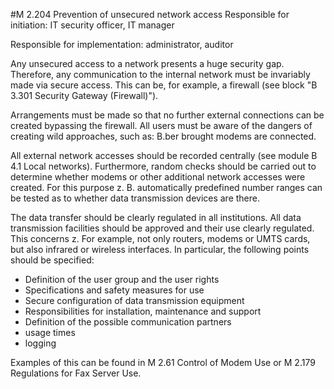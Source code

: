 #M 2.204 Prevention of unsecured network access
Responsible for initiation: IT security officer, IT manager

Responsible for implementation: administrator, auditor

Any unsecured access to a network presents a huge security gap. Therefore, any communication to the internal network must be invariably made via secure access. This can be, for example, a firewall (see block "B 3.301 Security Gateway (Firewall)").

Arrangements must be made so that no further external connections can be created bypassing the firewall. All users must be aware of the dangers of creating wild approaches, such as: B.ber brought modems are connected.

All external network accesses should be recorded centrally (see module B 4.1 Local networks). Furthermore, random checks should be carried out to determine whether modems or other additional network accesses were created. For this purpose z. B. automatically predefined number ranges can be tested as to whether data transmission devices are there.

The data transfer should be clearly regulated in all institutions. All data transmission facilities should be approved and their use clearly regulated. This concerns z. For example, not only routers, modems or UMTS cards, but also infrared or wireless interfaces. In particular, the following points should be specified:

* Definition of the user group and the user rights
* Specifications and safety measures for use
* Secure configuration of data transmission equipment
* Responsibilities for installation, maintenance and support
* Definition of the possible communication partners
* usage times
* logging


Examples of this can be found in M 2.61 Control of Modem Use or M 2.179 Regulations for Fax Server Use.



